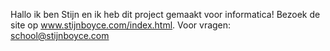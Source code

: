 Hallo ik ben Stijn en ik heb dit project gemaakt voor informatica! Bezoek de site op www.stijnboyce.com/index.html.
Voor vragen: school@stijnboyce.com
